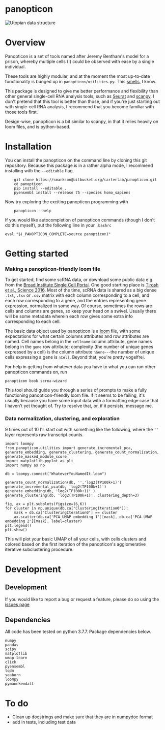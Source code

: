 # panopticon

![Utopian data structure](https://upload.wikimedia.org/wikipedia/en/e/e1/Panopticon_Willey_Reveley_1791.png )

# Overview

Panopticon is a set of tools named after Jeremy Bentham's model for a prison, whereby multiple cells (!) could be observed with ease by a single individual.

These tools are highly modular, and at the moment the most up-to-date functionality is bunged up in `panopticon/utilities.py`.  This [smells](https://en.wikipedia.org/wiki/Code_smell), I know.  

This package is designed to give me better performance and flexibility than other general single-cell RNA analysis tools, such as [Seurat](https://satijalab.org/seurat/) and [scanpy](https://scanpy.readthedocs.io/en/stable/).  I don't pretend that this tool is better than those, and if you're just starting out with single-cell RNA analysis, I recommend that you become familiar with those tools first.  

Design-wise, panopticon is a bit similar to scanpy, in that it relies heavily on loom files, and is python-based.  

# Installation

You can install the panopticon on the command line by cloning this git repository.  Because this package is in a rather alpha mode, I recommend installing with the `--editable` flag.
```
    git clone https://smarkson@bitbucket.org/carterlab/panopticon.git
    cd panopticon
    pip install --editable .
    pyensembl install --release 75 --species homo_sapiens
```

Now try exploring the exciting panopticon programming with

```
    panopticon --help
```

If you would like autocompletion of panopticon commands (though I don't do this myself), put the following line in your `.bashrc`
```
eval "$(_PANOPTICON_COMPLETE=source panopticon)"
```

# Getting started

### Making a panopticon-friendly loom file

To get started, find some scRNA data, or download some public data e.g. from the [Broad Institute Single Cell Portal](https://singlecell.broadinstitute.org/single_cell).  One good starting place is [Tirosh et al., Science 2016](https://singlecell.broadinstitute.org/single_cell/study/SCP11/melanoma-intra-tumor-heterogeneity).  Most of the time, scRNA data is shared as a big dense `.txt`, `.tsv` or `.csv` matrix with each column corresponding to a cell, and each row corresponding to a gene, and the entries representing gene expression, normalized in some way.  Of course, sometimes the rows are cells and columns are genes, so keep your head on a swivel.  Usually there will be some metadata wherein each row gives some extra info corresponding to each cell.   

The basic data object used by panopticon is a [loom](http://loompy.org/) file, with some expectations for what certain columns attributes and row attributes are named.  Cell names belong in the `cellname` column attribute, gene names belong in the `gene` row attribute; complexity (the number of unique genes expressed by a cell) is the column attribute `nGene`---the number of unique cells expressing a gene is `nCell`.  Beyond that, you're pretty vogelfrei.  

For help in getting from whatever data you have to what you can run other panopticon commands on, run
```
panopticon book scrna-wizard
```
This tool should guide you through a series of prompts to make a fully functioning panopticon-friendly loom file.  If it seems to be failing, it's usually because you have some input data with a formatting edge case that I haven't yet thought of.  Try to resolve that, or, if it persists, message me.  

### Data normalization, clustering, and exploration

9 times out of 10 I'll start out with something like the following, where the `''` layer represents raw transcript counts.  
```
import loompy
from panopticon.utilities import generate_incremental_pca, generate_embedding, generate_clustering, generate_count_normalization, generate_masked_module_score
import matplotlib.pyplot as plt
import numpy as np

db = loompy.connect("WhateverYouNamedIt.loom")

generate_count_normalization(db, '','log2(TP100k+1)')
generate_incremental_pca(db, 'log2(TP100k+1)')
generate_embedding(db, 'log2(TP100k+1)' )
generate_clustering(db, 'log2(TP100k+1)', clustering_depth=3)

fig, ax = plt.subplots(figsize=(6,6))
for cluster in np.unique(db.ca['ClusteringIteration0']):
    mask = db.ca['ClusteringIteration0'] == cluster
    ax.scatter(db.ca['PCA UMAP embedding 1'][mask], db.ca['PCA UMAP embedding 2'][mask], label=cluster)
plt.legend()
plt.show()

```
This will plot your basic UMAP of all your cells, with cells clusters and colored based on the first iteration of the panopticon's agglomerative iterative subclustering procedure.

# Development

## Development

If you would like to report a bug or request a feature, please do so using the [issues page](https://github.com/scyrusm/panopticon/issues)

## Dependencies
All code has been tested on python 3.7.7.  Package dependencies below.  

```
numpy
pandas
scipy
matplotlib
umap-learn
click
pyensembl
tqdm
seaborn
loompy
pymannkendall

```



# To do
- Clean up docstrings and make sure that they are in numpydoc format
- add in tests, including test data
